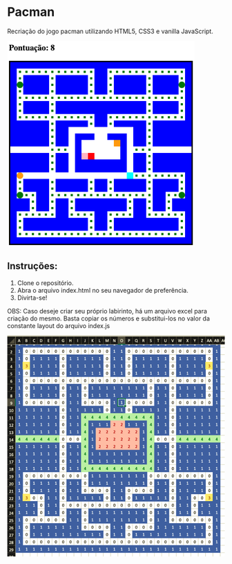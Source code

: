 # Pacman

Recriação do jogo pacman utilizando HTML5, CSS3 e vanilla JavaScript.

![Screenshot do projeto](./images/projeto.png)

## Instruções:

1. Clone o repositório.
2. Abra o arquivo index.html no seu navegador de preferência.
3. Divirta-se!


OBS: Caso deseje criar seu próprio labirinto, há um arquivo excel para criação do mesmo. Basta copiar os números e substitui-los no valor da constante layout do arquivo index.js

![Screenshot do criador de labirintos](./images/labirinto.png)
